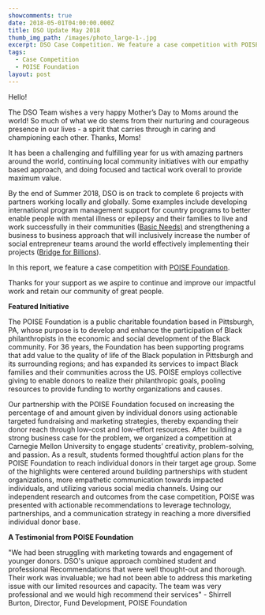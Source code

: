 ```yaml
---
showcomments: true
date: 2018-05-01T04:00:00.000Z
title: DSO Update May 2018
thumb_img_path: /images/photo_large-1-.jpg
excerpt: DSO Case Competition. We feature a case competition with POISE Foundation.
tags:
  - Case Competition
  - POISE Foundation
layout: post
---
```

Hello!

The DSO Team wishes a very happy Mother’s Day to Moms around the world! So much of what we do stems from their nurturing and courageous presence in our lives - a spirit that carries through in caring and championing each other. Thanks, Moms!

It has been a challenging and fulfilling year for us with amazing partners around the world, continuing local community initiatives with our empathy based approach, and doing focused and tactical work overall to provide maximum value.  

By the end of Summer 2018, DSO is on track to complete 6 projects with partners working locally and globally. Some examples include developing international program management support for country programs to better enable people with mental illness or epilepsy and their families to live and work successfully in their communities ([Basic Needs)](http://www.basicneeds.org/) and strengthening a business to business approach that will inclusively increase the number of social entrepreneur teams around the world effectively implementing their projects ([Bridge for Billions](https://bridgeforbillions.org/)).

In this report, we feature a case competition with [POISE Foundation](http://www.poisefoundation.org/).

Thanks for your support as we aspire to continue and improve our impactful work and retain our community of great people.

**Featured Initiative**

The POISE Foundation is a public charitable foundation based in Pittsburgh, PA, whose purpose is to develop and enhance the participation of Black philanthropists in the economic and social development of the Black community. For 36 years, the Foundation has been supporting programs that add value to the quality of life of the Black population in Pittsburgh and its surrounding regions; and has expanded its services to impact Black families and their communities across the US. POISE employs collective giving to enable donors to realize their philanthropic goals, pooling resources to provide funding to worthy organizations and causes.

Our partnership with the POISE Foundation focused on increasing the percentage of and amount given by individual donors using actionable targeted fundraising and marketing strategies, thereby expanding their donor reach through low-cost and low-effort resources. After building a strong business case for the problem, we organized a competition at Carnegie Mellon University to engage students’ creativity, problem-solving, and passion. As a result, students formed thoughtful action plans for the POISE Foundation to reach individual donors in their target age group. Some of the highlights were centered around building partnerships with student organizations, more empathetic communication towards impacted individuals, and utilizing various social media channels. Using our independent research and outcomes from the case competition, POISE was presented with actionable recommendations to leverage technology, partnerships, and a communication strategy in reaching a more diversified individual donor base.  

**A Testimonial from POISE Foundation**

"We had been struggling with marketing towards and engagement of younger donors. DSO's unique approach combined student and professional Recommendations that were well thought-out and thorough. Their work was invaluable; we had not been able to address this marketing issue with our limited resources and capacity. The team was very professional and we would high recommend their services" - Shirrell Burton, Director, Fund Development, POISE Foundation
